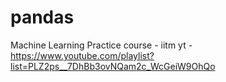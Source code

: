 # pandas
Machine Learning Practice course - iitm
yt - https://www.youtube.com/playlist?list=PLZ2ps__7DhBb3ovNQam2c_WcGeiW9OhQo
